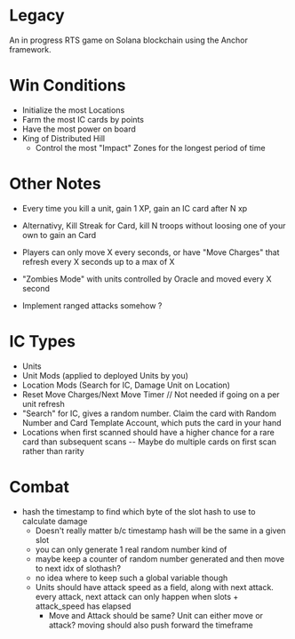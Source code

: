 # Legacy

An in progress RTS game on Solana blockchain using the Anchor framework.


# Win Conditions
- Initialize the most Locations
- Farm the most IC cards by points
- Have the most power on board
- King of Distributed Hill
    - Control the most "Impact" Zones for the longest period of time

# Other Notes
- Every time you kill a unit, gain 1 XP, gain an IC card after N xp
- Alternativy, Kill Streak for Card, kill N troops without loosing one of your own to gain an Card

- Players can only move X every seconds, or have "Move Charges" that refresh every X seconds up to a max of X
- "Zombies Mode" with units controlled by Oracle and moved every X second
- Implement ranged attacks somehow ?

# IC Types
- Units
- Unit Mods (applied to deployed Units by you)
- Location Mods (Search for IC, Damage Unit on Location)
- Reset Move Charges/Next Move Timer // Not needed if going on a per unit refresh
- "Search" for IC, gives a random number. Claim the card with Random Number and Card Template Account, which puts the card in your hand
- Locations when first scanned should have a higher chance for a rare card than subsequent scans
 -- Maybe do multiple cards on first scan rather than rarity


# Combat
- hash the timestamp to find which byte of the slot hash to use to calculate damage
    - Doesn't really matter b/c timestamp hash will be the same in a given slot
    - you can only generate 1 real random number kind of
    - maybe keep a counter of random number generated and then move to next idx of slothash?
    - no idea where to keep such a global variable though
    - Units should have attack speed as a field, along with next attack. every attack, next attack can only happen when slots + attack_speed has elapsed    
        - Move and Attack should be same? Unit can either move or attack? moving should also push forward the timeframe